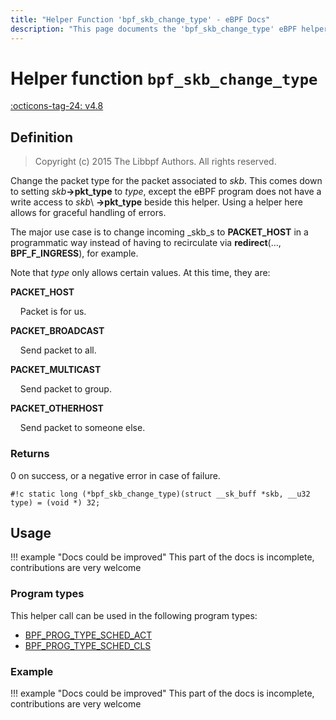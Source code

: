 ```yaml
---
title: "Helper Function 'bpf_skb_change_type' - eBPF Docs"
description: "This page documents the 'bpf_skb_change_type' eBPF helper function, including its defintion, usage, program types that can use it, and examples."
---
```

# Helper function `bpf_skb_change_type`

<!-- [FEATURE_TAG](bpf_skb_change_type) -->
[:octicons-tag-24: v4.8](https://github.com/torvalds/linux/commit/d2485c4242a826fdf493fd3a27b8b792965b9b9e)
<!-- [/FEATURE_TAG] -->

## Definition

> Copyright (c) 2015 The Libbpf Authors. All rights reserved.


<!-- [HELPER_FUNC_DEF] -->
Change the packet type for the packet associated to _skb_. This comes down to setting _skb_**->pkt_type** to _type_, except the eBPF program does not have a write access to _skb_\ **->pkt_type** beside this helper. Using a helper here allows for graceful handling of errors.

The major use case is to change incoming _skb_s to **PACKET_HOST** in a programmatic way instead of having to recirculate via **redirect**(..., **BPF_F_INGRESS**), for example.

Note that _type_ only allows certain values. At this time, they are:

**PACKET_HOST**

&nbsp;&nbsp;&nbsp;&nbsp;Packet is for us.

**PACKET_BROADCAST**

&nbsp;&nbsp;&nbsp;&nbsp;Send packet to all.

**PACKET_MULTICAST**

&nbsp;&nbsp;&nbsp;&nbsp;Send packet to group.

**PACKET_OTHERHOST**

&nbsp;&nbsp;&nbsp;&nbsp;Send packet to someone else.

### Returns

0 on success, or a negative error in case of failure.

`#!c static long (*bpf_skb_change_type)(struct __sk_buff *skb, __u32 type) = (void *) 32;`
<!-- [/HELPER_FUNC_DEF] -->

## Usage

!!! example "Docs could be improved"
    This part of the docs is incomplete, contributions are very welcome

### Program types

This helper call can be used in the following program types:

<!-- DO NOT EDIT MANUALLY -->
<!-- [HELPER_FUNC_PROG_REF] -->
 * [BPF_PROG_TYPE_SCHED_ACT](../program-type/BPF_PROG_TYPE_SCHED_ACT.md)
 * [BPF_PROG_TYPE_SCHED_CLS](../program-type/BPF_PROG_TYPE_SCHED_CLS.md)
<!-- [/HELPER_FUNC_PROG_REF] -->

### Example

!!! example "Docs could be improved"
    This part of the docs is incomplete, contributions are very welcome

